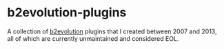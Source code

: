 # b2evolution-plugins
A collection of [b2evolution](https://b2evolution.net) plugins that I created between 2007 and 2013, all of which are currently unmaintained and considered EOL.

